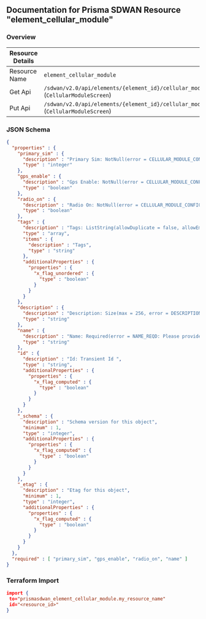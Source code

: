 ## Documentation for Prisma SDWAN Resource "element_cellular_module"

### Overview

| Resource Details | |
| ------------- | ------------- |
| Resource Name | `element_cellular_module` |
| Get Api  | `/sdwan/v2.0/api/elements/{element_id}/cellular_modules/{cellular_module_id}` (`CellularModuleScreen`) |
| Put Api  | `/sdwan/v2.0/api/elements/{element_id}/cellular_modules/{cellular_module_id}` (`CellularModuleScreen`) |


### JSON Schema

```json
{
  "properties" : {
    "primary_sim" : {
      "description" : "Primary Sim: NotNull(error = CELLULAR_MODULE_CONFIG_PRIMARY_SIM_REQD: Primary SIM attribute cannot be null.) ",
      "type" : "integer"
    },
    "gps_enable" : {
      "description" : "Gps Enable: NotNull(error = CELLULAR_MODULE_CONFIG_GPS_ENABLE_REQD: GPS enable attribute cannot be null.) ",
      "type" : "boolean"
    },
    "radio_on" : {
      "description" : "Radio On: NotNull(error = CELLULAR_MODULE_CONFIG_RADIO_ON_REQD: Radio On attribute cannot be null.) ",
      "type" : "boolean"
    },
    "tags" : {
      "description" : "Tags: ListString(allowDuplicate = false, allowEmpty = true, allowNull = true, length = 128, listMaxSize = 10, error = INVALID_TAG: Maximum 10 Unique tags of length 1024 each are allowed, noTrim = false, regex = [^,\\\\s]+, required = false) ",
      "type" : "array",
      "items" : {
        "description" : "Tags",
        "type" : "string"
      },
      "additionalProperties" : {
        "properties" : {
          "x_flag_unordered" : {
            "type" : "boolean"
          }
        }
      }
    },
    "description" : {
      "description" : "Description: Size(max = 256, error = DESCRIPTION_EXCEEDS_LIMIT: Description length exceeds limit, min = 0) ",
      "type" : "string"
    },
    "name" : {
      "description" : "Name: Required(error = NAME_REQD: Please provide resource name.) Size(max = 128, error = NAME_EXCEEDS_LIMIT: Name of the resource exceeds limit., min = 0) ",
      "type" : "string"
    },
    "id" : {
      "description" : "Id: Transient Id ",
      "type" : "string",
      "additionalProperties" : {
        "properties" : {
          "x_flag_computed" : {
            "type" : "boolean"
          }
        }
      }
    },
    "_schema" : {
      "description" : "Schema version for this object",
      "minimum" : 1,
      "type" : "integer",
      "additionalProperties" : {
        "properties" : {
          "x_flag_computed" : {
            "type" : "boolean"
          }
        }
      }
    },
    "_etag" : {
      "description" : "Etag for this object",
      "minimum" : 1,
      "type" : "integer",
      "additionalProperties" : {
        "properties" : {
          "x_flag_computed" : {
            "type" : "boolean"
          }
        }
      }
    }
  },
  "required" : [ "primary_sim", "gps_enable", "radio_on", "name" ]
}
```

### Terraform Import
```json
import {
 to="prismasdwan_element_cellular_module.my_resource_name"
 id="<resource_id>"
}
```

